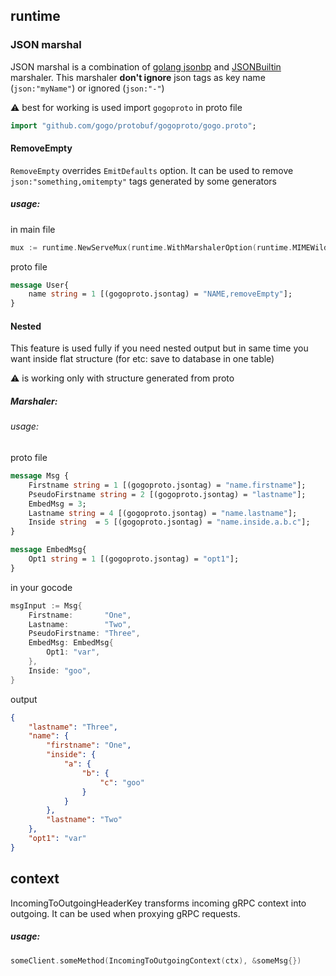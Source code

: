 runtime
------
### JSON marshal
JSON marshal  is a combination of  [golang jsonbp](https://github.com/golang/protobuf/blob/master/jsonpb/jsonpb.go) and [JSONBuiltin](https://github.com/grpc-ecosystem/grpc-gateway/blob/master/runtime/marshal_json.go) marshaler.
This marshaler **don't ignore** json tags as key name (`json:"myName"`) or ignored (`json:"-"`)

:warning: best for working is used import `gogoproto` in proto file
```proto
import "github.com/gogo/protobuf/gogoproto/gogo.proto";
```

#### RemoveEmpty
`RemoveEmpty` overrides `EmitDefaults` option.
It can be used to remove `json:"something,omitempty"` tags generated
by some generators
##### usage:

in main file
```go
mux := runtime.NewServeMux(runtime.WithMarshalerOption(runtime.MIMEWildcard, &runtime.JSONCustom{RemoveEmpty:true}))
```

proto file
```proto
message User{
    name string = 1 [(gogoproto.jsontag) = "NAME,removeEmpty"];
}
```

#### Nested
This feature is used fully if you need nested output but in same time you want inside flat structure (for etc: save to database in one table)

:warning: is working only with structure generated from proto

##### Marshaler:
###### usage:
proto file
```proto
message Msg {
    Firstname string = 1 [(gogoproto.jsontag) = "name.firstname"];
    PseudoFirstname string = 2 [(gogoproto.jsontag) = "lastname"];
    EmbedMsg = 3;
    Lastname string = 4 [(gogoproto.jsontag) = "name.lastname"];
    Inside string  = 5 [(gogoproto.jsontag) = "name.inside.a.b.c"];
}

message EmbedMsg{
    Opt1 string = 1 [(gogoproto.jsontag) = "opt1"];
}
```

in your gocode
```go
msgInput := Msg{
    Firstname:       "One",
	Lastname:        "Two",
	PseudoFirstname: "Three",
	EmbedMsg: EmbedMsg{
		Opt1: "var",
	},
	Inside: "goo",
}
```

output
```json
{
	"lastname": "Three",
	"name": {
		"firstname": "One",
		"inside": {
			"a": {
				"b": {
					"c": "goo"
				}
			}
		},
		"lastname": "Two"
	},
	"opt1": "var"
}
```

context
------
IncomingToOutgoingHeaderKey transforms incoming gRPC context into outgoing.
 It can be used when proxying gRPC requests.

 ##### usage:
 ```go
someClient.someMethod(IncomingToOutgoingContext(ctx), &someMsg{})
```
